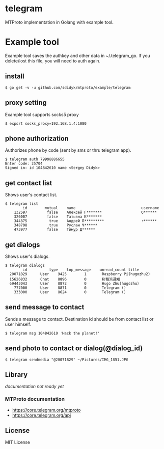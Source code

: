 # telegram
MTProto implementation in Golang with example tool.

# Example tool

Example tool saves the authkey and other data in ~/.telegram_go. If you delete/lost this file, you will need to auth again.

## install

```
$ go get -v -u github.com/sdidyk/mtproto/example/telegram
```

## proxy setting
Example tool supports socks5 proxy
```
$ export socks_proxy=192.168.1.4:1080
```

## phone authorization

Authorizes phone by code (sent by sms or thru telegram app).

```
$ telegram auth 79998886655
Enter code: 25704
Signed in: id 104842610 name <Sergey Didyk>
```

## get contact list

Shows user's contact list.

```
$ telegram list
        id        mutual    name                              username
    132597         false    Алексей Г*******                  O******
    326007         false    Татьяна К*******
    344375          true    Андрей П*********                 r******
    348798          true    Руслан Ч******
    473977         false    Тимур Д******
```

## get dialogs

Shows user's dialogs.

```
$ telegram dialogs
        id          type    top_message    unread_count	title               
  20071829	    User	9425      	1    	Raspberry Pi(hugozhu2)
  15626832	    Chat	8896      	0    	树莓派通知               
  69443043	    User	8872      	0    	Hugo Zhu(hugozhu)   
    777000	    User	8871      	0    	Telegram ()         
    333000	    User	8624      	0    	Telegram () 
```


## send message to contact

Sends a message to contact. Destination id should be from contact list or user himself.

```
$ telegram msg 104842610 'Hack the planet!'
```

## send photo to contact or dialog(@dialog_id)

```
$ telegram sendmedia "@20071829" ~/Pictures/IMG_1851.JPG
```

## Library

*documentation not ready yet*

### MTProto documentation
* https://core.telegram.org/mtproto
* https://core.telegram.org/api

## License

MIT License
